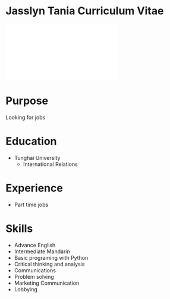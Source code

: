 # Jasslyn Tania Curriculum Vitae

![](cat.Ink)

# Purpose

Looking for jobs

# Education

- Tunghai University
    - International Relations

# Experience

- Part time jobs

# Skills

- Advance English
- Intermediate Mandarin
- Basic programing with Python
- Critical thinking and analysis
- Communications
- Problem solving
- Marketing Communication
- Lobbying
